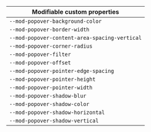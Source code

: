 | Modifiable custom properties |
| --- |
| `--mod-popover-background-color` |
| `--mod-popover-border-width` |
| `--mod-popover-content-area-spacing-vertical` |
| `--mod-popover-corner-radius`                 |
| `--mod-popover-filter`                        |
| `--mod-popover-offset`                        |
| `--mod-popover-pointer-edge-spacing`          |
| `--mod-popover-pointer-height`                |
| `--mod-popover-pointer-width`                 |
| `--mod-popover-shadow-blur`                   |
| `--mod-popover-shadow-color`                  |
| `--mod-popover-shadow-horizontal`             |
| `--mod-popover-shadow-vertical`               |
